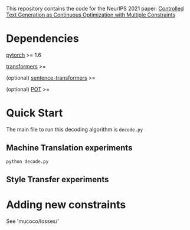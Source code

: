 This repository contains the code for the NeurIPS 2021 paper: [Controlled Text Generation as Continuous Optimization with Multiple Constraints](https://arxiv.org/abs/2108.01850)

# Dependencies

[pytorch](#) >= 1.6

[transformers](#) >=

(optional) [sentence-transformers](#) >= 

(optional) [POT](#) >=


# Quick Start

The main file to run this decoding algorithm is `decode.py`

## Machine Translation experiments
```
python decode.py
```

## Style Transfer experiments

# Adding new constraints

See 'mucoco/losses/'
